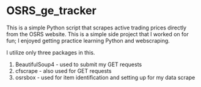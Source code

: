 # OSRS_ge_tracker

This is a simple Python script that scrapes active trading prices directly from the OSRS website. This is a simple side project that I worked on for fun; I enjoyed getting practice learning Python and webscraping.

I utilize only three packages in this.

1. BeautifulSoup4 - used to submit my GET requests
2. cfscrape - also used for GET requests
3. osrsbox - used for item identification and setting up for my data scrape



